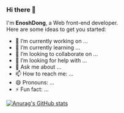 ### Hi there 👋
I'm **EnoshDong**, a Web front-end developer.  
Here are some ideas to get you started:
- 🔭 I’m currently working on ...
- 🌱 I’m currently learning ...
- 👯 I’m looking to collaborate on ...
- 🤔 I’m looking for help with ...
- 💬 Ask me about ...
- 📫 How to reach me: ...
- 😄 Pronouns: ...
- ⚡ Fun fact: ...  

[![Anurag's GitHub stats](https://github-readme-stats.vercel.app/api?username=EnoshDong&show_icons=true&theme=tokyonight)](https://github.com/EnoshDong/github-readme-stats)



<!--
### Hi there 👋


**EnoshDong/EnoshDong** is a ✨ _special_ ✨ repository because its `README.md` (this file) appears on your GitHub profile.

Here are some ideas to get you started:

- 🔭 I’m currently working on ...
- 🌱 I’m currently learning ...
- 👯 I’m looking to collaborate on ...
- 🤔 I’m looking for help with ...
- 💬 Ask me about ...
- 📫 How to reach me: ...
- 😄 Pronouns: ...
- ⚡ Fun fact: ...
-->

<!-- All inbuilt themes :dark, radical, merko, gruvbox, tokyonight, onedark, cobalt, synthwave, highcontrast, dracula -->
